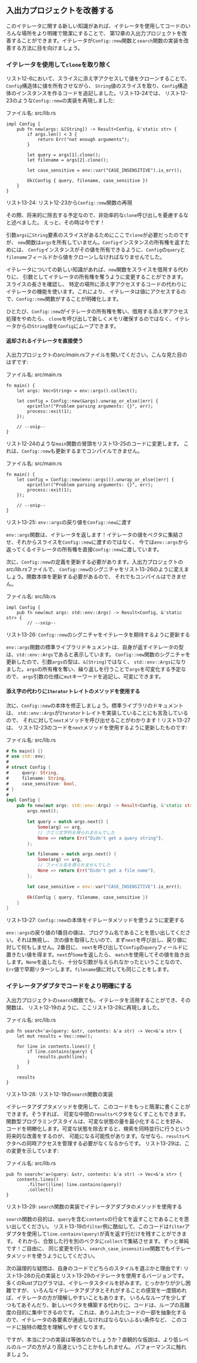 <!-- ## Improving Our I/O Project -->

## 入出力プロジェクトを改善する

<!-- ここでは、withを条件のように訳している。(今まではなかったのに、)今はある状態で -> ...があればという意訳である -->
<!-- やはりwithは状態を表すだけなので、強すぎる気がしなくもない -->

<!-- With this new knowledge about iterators, we can improve the I/O project in -->
<!-- Chapter 12 by using iterators to make places in the code clearer and more -->
<!-- concise. Let’s look at how iterators can improve our implementation of the -->
<!-- `Config::new` function and the `search` function. -->

このイテレータに関する新しい知識があれば、イテレータを使用してコードのいろんな場所をより明確で簡潔にすることで、
第12章の入出力プロジェクトを改善することができます。イテレータが`Config::new`関数と`search`関数の実装を改善する方法に目を向けましょう。

<!-- ### Removing a `clone` Using an Iterator -->

### イテレータを使用して`clone`を取り除く

<!-- In Listing 12-6, we added code that took a slice of `String` values and created -->
<!-- an instance of the `Config` struct by indexing into the slice and cloning the -->
<!-- values, allowing the `Config` struct to own those values. In Listing 13-24, -->
<!-- we’ve reproduced the implementation of the `Config::new` function as it was in -->
<!-- Listing 12-23: -->

リスト12-6において、スライスに添え字アクセスして値をクローンすることで、`Config`構造体に値を所有させながら、
`String`値のスライスを取り、`Config`構造体のインスタンスを作るコードを追記しました。リスト13-24では、
リスト12-23のような`Config::new`の実装を再現しました:

<!-- <span class="filename">Filename: src/lib.rs</span> -->

<span class="filename">ファイル名: src/lib.rs</span>

```rust,ignore
impl Config {
    pub fn new(args: &[String]) -> Result<Config, &'static str> {
        if args.len() < 3 {
            return Err("not enough arguments");
        }

        let query = args[1].clone();
        let filename = args[2].clone();

        let case_sensitive = env::var("CASE_INSENSITIVE").is_err();

        Ok(Config { query, filename, case_sensitive })
    }
}
```

<!-- <span class="caption">Listing 13-24: Reproduction of the `Config::new` function -->
<!-- from Listing 12-23</span> -->

<span class="caption">リスト13-24: リスト12-23から`Config::new`関数の再現</span>

<!-- At the time, we said not to worry about the inefficient `clone` calls because -->
<!-- we would remove them in the future. Well, that time is now! -->

その際、将来的に除去する予定なので、非効率的な`clone`呼び出しを憂慮するなと述べました。
えっと、その時は今です！

<!-- We needed `clone` here because we have a slice with `String` elements in the -->
<!-- parameter `args`, but the `new` function doesn’t own `args`. To return -->
<!-- ownership of a `Config` instance, we had to clone the values from the `query` -->
<!-- and `filename` fields of `Config` so the `Config` instance can own its values. -->

引数`args`に`String`要素のスライスがあるためにここで`clone`が必要だったのですが、
`new`関数は`args`を所有していません。`Config`インスタンスの所有権を返すためには、
`Config`インスタンスがその値を所有できるように、`Config`の`query`と`filename`フィールドから値をクローンしなければなりませんでした。

<!-- ここも節冒頭と同様。やはり強すぎるか？ -->

<!-- With our new knowledge about iterators, we can change the `new` function to -->
<!-- take ownership of an iterator as its argument instead of borrowing a slice. -->
<!-- We’ll use the iterator functionality instead of the code that checks the length -->
<!-- of the slice and indexes into specific locations. This will clarify what the -->
<!-- `Config::new` function is doing because the iterator will access the values. -->

イテレータについての新しい知識があれば、`new`関数をスライスを借用する代わりに、
引数としてイテレータの所有権を奪うように変更することができます。スライスの長さを確認し、
特定の場所に添え字アクセスするコードの代わりにイテレータの機能を使います。これにより、
イテレータは値にアクセスするので、`Config::new`関数がすることが明確化します。

<!-- Once `Config::new` takes ownership of the iterator and stops using indexing -->
<!-- operations that borrow, we can move the `String` values from the iterator into -->
<!-- `Config` rather than calling `clone` and making a new allocation. -->

ひとたび、`Config::new`がイテレータの所有権を奪い、借用する添え字アクセス処理をやめたら、
`clone`を呼び出して新しくメモリ確保するのではなく、イテレータからの`String`値を`Config`にムーブできます。

<!-- #### Using the Returned Iterator Directly -->

#### 返却されるイテレータを直接使う

<!-- Open your I/O project’s *src/main.rs* file, which should look like this: -->

入出力プロジェクトの*src/main.rs*ファイルを開いてください。こんな見た目のはずです:

<!-- <span class="filename">Filename: src/main.rs</span> -->

<span class="filename">ファイル名: src/main.rs</span>

```rust,ignore
fn main() {
    let args: Vec<String> = env::args().collect();

    let config = Config::new(&args).unwrap_or_else(|err| {
        eprintln!("Problem parsing arguments: {}", err);
        process::exit(1);
    });

    // --snip--
}
```

<!-- 1行目最後のatは消し忘れ？thatをat whichに書き換えられなさそうだし、よくわからない。at whichへの書き換えなら、we had (the) codeになるのでは？ -->

<!-- We’ll change the start of the `main` function that we had in Listing 12-24 at -->
<!-- to the code in Listing 13-25. This won’t compile until we update `Config::new` -->
<!-- as well. -->

リスト12-24のような`main`関数の冒頭をリスト13-25のコードに変更します。
これは、`Config::new`も更新するまでコンパイルできません。

<!-- <span class="filename">Filename: src/main.rs</span> -->

<span class="filename">ファイル名: src/main.rs</span>

```rust,ignore
fn main() {
    let config = Config::new(env::args()).unwrap_or_else(|err| {
        eprintln!("Problem parsing arguments: {}", err);
        process::exit(1);
    });

    // --snip--
}
```

<!-- <span class="caption">Listing 13-25: Passing the return value of `env::args` to -->
<!-- `Config::new`</span> -->

<span class="caption">リスト13-25: `env::args`の戻り値を`Config::new`に渡す</span>

<!-- The `env::args` function returns an iterator! Rather than collecting the -->
<!-- iterator values into a vector and then passing a slice to `Config::new`, now -->
<!-- we’re passing ownership of the iterator returned from `env::args` to -->
<!-- `Config::new` directly. -->

`env::args`関数は、イテレータを返します！イテレータの値をベクタに集結させ、それからスライスを`Config::new`に渡すのではなく、
今では`env::args`から返ってくるイテレータの所有権を直接`Config::new`に渡しています。

<!-- Next, we need to update the definition of `Config::new`. In your I/O project’s -->
<!-- *src/lib.rs* file, let’s change the signature of `Config::new` to look like -->
<!-- Listing 13-26. This still won’t compile because we need to update the function -->
<!-- body. -->

次に、`Config::new`の定義を更新する必要があります。入出力プロジェクトの*src/lib.rs*ファイルで、
`Config::new`のシグニチャをリスト13-26のように変えましょう。関数本体を更新する必要があるので、
それでもコンパイルはできません。

<!-- <span class="filename">Filename: src/lib.rs</span> -->

<span class="filename">ファイル名: src/lib.rs</span>

```rust,ignore
impl Config {
    pub fn new(mut args: std::env::Args) -> Result<Config, &'static str> {
        // --snip--
```

<!-- <span class="caption">Listing 13-26: Updating the signature of `Config::new` to -->
<!-- expect an iterator</span> -->

<span class="caption">リスト13-26: `Config::new`のシグニチャをイテレータを期待するように更新する</span>

<!-- The standard library documentation for the `env::args` function shows that the -->
<!-- type of the iterator it returns is `std::env::Args`. We’ve updated the -->
<!-- signature of the `Config::new` function so the parameter `args` has the type -->
<!-- `std::env::Args` instead of `&[String]`. Because we’re taking ownership of -->
<!-- `args` and we’ll be mutating `args` by iterating over it, we can add the `mut` -->
<!-- keyword into the specification of the `args` parameter to make it mutable. -->

`env::args`関数の標準ライブラリドキュメントは、自身が返すイテレータの型は、`std::env::Args`であると表示しています。
`Config::new`関数のシグニチャを更新したので、引数`args`の型は、`&[String]`ではなく、
`std::env::Args`になりました。`args`の所有権を奪い、繰り返しを行うことで`args`を可変化する予定なので、
`args`引数の仕様に`mut`キーワードを追記し、可変にできます。

<!-- #### Using `Iterator` Trait Methods Instead of Indexing -->

#### 添え字の代わりに`Iterator`トレイトのメソッドを使用する

<!-- Next, we’ll fix the body of `Config::new`. The standard library documentation -->
<!-- also mentions that `std::env::Args` implements the `Iterator` trait, so we know -->
<!-- we can call the `next` method on it! Listing 13-27 updates the code from -->
<!-- Listing 12-23 to use the `next` method: -->

次に、`Config::new`の本体を修正しましょう。標準ライブラリのドキュメントは、
`std::env::Args`が`Iterator`トレイトを実装していることにも言及しているので、
それに対して`next`メソッドを呼び出せることがわかります！リスト13-27は、
リスト12-23のコードを`next`メソッドを使用するように更新したものです:

<!-- <span class="filename">Filename: src/lib.rs</span> -->

<span class="filename">ファイル名: src/lib.rs</span>

```rust
# fn main() {}
# use std::env;
#
# struct Config {
#     query: String,
#     filename: String,
#     case_sensitive: bool,
# }
#
impl Config {
    pub fn new(mut args: std::env::Args) -> Result<Config, &'static str> {
        args.next();

        let query = match args.next() {
            Some(arg) => arg,
            // クエリ文字列を得られませんでした
            None => return Err("Didn't get a query string"),
        };

        let filename = match args.next() {
            Some(arg) => arg,
            // ファイル名を得られませんでした
            None => return Err("Didn't get a file name"),
        };

        let case_sensitive = env::var("CASE_INSENSITIVE").is_err();

        Ok(Config { query, filename, case_sensitive })
    }
}
```

<!-- <span class="caption">Listing 13-27: Changing the body of `Config::new` to use -->
<!-- iterator methods</span> -->

<span class="caption">リスト13-27: `Config::new`の本体をイテレータメソッドを使うように変更する</span>

<!-- 6行目真ん中のandを順接の理由で訳している。 -->

<!-- Remember that the first value in the return value of `env::args` is the name of -->
<!-- the program. We want to ignore that and get to the next value, so first we call -->
<!-- `next` and do nothing with the return value. Second, we call `next` to get the -->
<!-- value we want to put in the `query` field of `Config`. If `next` returns a -->
<!-- `Some`, we use a `match` to extract the value. If it returns `None`, it means -->
<!-- not enough arguments were given and we return early with an `Err` value. We do -->
<!-- the same thing for the `filename` value. -->

`env::args`の戻り値の1番目の値は、プログラム名であることを思い出してください。それは無視し、
次の値を取得したいので、まず`next`を呼び出し、戻り値に対して何もしません。2番目に、
`next`を呼び出して`Config`の`query`フィールドに置きたい値を得ます。`next`が`Some`を返したら、
`match`を使用してその値を抜き出します。`None`を返したら、十分な引数が与えられなかったということなので、
`Err`値で早期リターンします。`filename`値に対しても同じことをします。

<!-- ### Making Code Clearer with Iterator Adaptors -->

### イテレータアダプタでコードをより明確にする

<!-- We can also take advantage of iterators in the `search` function in our I/O -->
<!-- project, which is reproduced here in Listing 13-28 as it was in Listing 12-19: -->

入出力プロジェクトの`search`関数でも、イテレータを活用することができ、その関数は、
リスト12-19のように、ここリスト13-28に再現しました。

<!-- <span class="filename">Filename: src/lib.rs</span> -->

<span class="filename">ファイル名: src/lib.rs</span>

```rust,ignore
pub fn search<'a>(query: &str, contents: &'a str) -> Vec<&'a str> {
    let mut results = Vec::new();

    for line in contents.lines() {
        if line.contains(query) {
            results.push(line);
        }
    }

    results
}
```

<!-- <span class="caption">Listing 13-28: The implementation of the `search` -->
<!-- function from Listing 12-19</span> -->

<span class="caption">リスト13-28: リスト12-19の`search`関数の実装</span>

<!-- We can write this code in a more concise way using iterator adaptor methods. -->
<!-- Doing so also lets us avoid having a mutable intermediate `results` vector. The -->
<!-- functional programming style prefers to minimize the amount of mutable state to -->
<!-- make code clearer. Removing the mutable state might enable a future enhancement -->
<!-- to make searching happen in parallel, because we wouldn’t have to manage -->
<!-- concurrent access to the `results` vector. Listing 13-29 shows this change: -->

イテレータアダプタメソッドを使用して、このコードをもっと簡潔に書くことができます。そうすれば、
可変な中間の`results`ベクタをなくすこともできます。関数型プログラミングスタイルは、可変な状態の量を最小化することを好み、
コードを明瞭化します。可変な状態を除去すると、検索を同時並行に行うという将来的な改善をするのが、
可能になる可能性があります。なぜなら、`results`ベクタへの同時アクセスを管理する必要がなくなるからです。
リスト13-29は、この変更を示しています:

<!-- <span class="filename">Filename: src/lib.rs</span> -->

<span class="filename">ファイル名: src/lib.rs</span>

```rust,ignore
pub fn search<'a>(query: &str, contents: &'a str) -> Vec<&'a str> {
    contents.lines()
        .filter(|line| line.contains(query))
        .collect()
}
```

<!-- <span class="caption">Listing 13-29: Using iterator adaptor methods in the -->
<!-- implementation of the `search` function</span> -->

<span class="caption">リスト13-29: `search`関数の実装でイテレータアダプタのメソッドを使用する</span>

<!-- Recall that the purpose of the `search` function is to return all lines in -->
<!-- `contents` that contain the `query`. Similar to the `filter` example in Listing -->
<!-- 13-19, this code uses the `filter` adaptor to keep only the lines that -->
<!-- `line.contains(query)` returns true for. We then collect the matching lines -->
<!-- into another vector with `collect`. Much simpler! Feel free to make the same -->
<!-- change to use iterator methods in the `search_case_insensitive` function as -->
<!-- well. -->

`search`関数の目的は、`query`を含む`contents`の行全てを返すことであることを思い出してください。
リスト13-19の`filter`例に酷似して、このコードは`filter`アダプタを使用して`line.contains(query)`が真を返す行だけを残すことができます。
それから、合致した行を別のベクタに`collect`で集結させます。ずっと単純です！ご自由に、
同じ変更を行い、`search_case_insensitive`関数でもイテレータメソッドを使うようにしてください。

<!-- The next logical question is which style you should choose in your own code and -->
<!-- why: the original implementation in Listing 13-28 or the version using -->
<!-- iterators in Listing 13-29. Most Rust programmers prefer to use the iterator -->
<!-- style. It’s a bit tougher to get the hang of at first, but once you get a feel -->
<!-- for the various iterator adaptors and what they do, iterators can be easier to -->
<!-- understand. Instead of fiddling with the various bits of looping and building -->
<!-- new vectors, the code focuses on the high-level objective of the loop. This -->
<!-- abstracts away some of the commonplace code so it’s easier to see the concepts -->
<!-- that are unique to this code, such as the filtering condition each element in -->
<!-- the iterator must pass. -->

次の論理的な疑問は、自身のコードでどちらのスタイルを選ぶかと理由です: リスト13-28の元の実装とリスト13-29のイテレータを使用するバージョンです。
多くのRustプログラマは、イテレータスタイルを好みます。とっかかりが少し困難ですが、
いろんなイテレータアダプタとそれがすることの感覚を一度掴めれば、イテレータの方が理解しやすいこともあります。
いろんなループを少しずつもてあそんだり、新しいベクタを構築する代わりに、コードは、ループの高難度の目的に集中できるのです。
これは、ありふれたコードの一部を抽象化するので、イテレータの各要素が通過しなければならないふるい条件など、
このコードに独特の概念を理解しやすくなります。

<!-- But are the two implementations truly equivalent? The intuitive assumption -->
<!-- might be that the more low-level loop will be faster. Let’s talk about -->
<!-- performance. -->

ですが、本当に2つの実装は等価なのでしょうか？直観的な仮説は、より低レベルのループの方がより高速ということかもしれません。
パフォーマンスに触れましょう。
